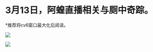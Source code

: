 # 3月13日，阿蝗直播相关与厕中奇踪。

*推荐将cv6窗口最大化后阅读。

<img style="max-weight: 940px;" src="https://s3.ax1x.com/2021/03/13/6wC88H.jpg"></img>

<img style="max-weight: 940px;" src="https://s3.ax1x.com/2021/03/13/6wCdVf.jpg"></img>